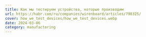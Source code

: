 ```yaml
---
title: Как мы тестируем устройства, которые производим
url: https://habr.com/ru/companies/wirenboard/articles/798325/
cover: how_we_test_devices/how_we_test_devices.webp
date: 2024-03-06
category: manufactoring
---
```

